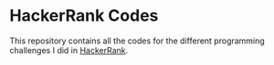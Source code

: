 # HackerRank Codes
This repository contains all the codes for the different programming challenges I did in [HackerRank](https://www.hackerrank.com).